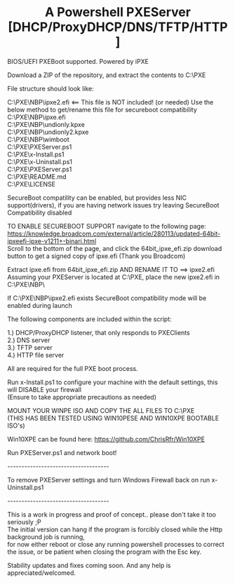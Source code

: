 <h1 align="center">A Powershell PXEServer [DHCP/ProxyDHCP/DNS/TFTP/HTTP]</h1>
 
 BIOS/UEFI PXEBoot supported. Powered by iPXE
 
Download a ZIP of the repository, and extract the contents to C:\PXE<br> 

File structure should look like:<br> 

C:\PXE\NBP\ipxe2.efi <== This file is NOT included! (or needed) Use the below method to get/rename this file for secureboot compatibility<br> 
C:\PXE\NBP\ipxe.efi<br> 
C:\PXE\NBP\undionly.kpxe<br> 
C:\PXE\NBP\undionly2.kpxe<br> 
C:\PXE\NBP\wimboot<br> 
C:\PXE\PXEServer.ps1<br> 
C:\PXE\x-Install.ps1<br> 
C:\PXE\x-Uninstall.ps1<br> 
C:\PXE\PXEServer.ps1<br> 
C:\PXE\README.md<br> 
C:\PXE\LICENSE<br> 

SecureBoot compatility can be enabled, but provides less NIC support(drivers), if you are having network issues try leaving SecureBoot Compatibility disabled<br>

TO ENABLE SECUREBOOT SUPPORT navigate to the following page: <a href="https://knowledge.broadcom.com/external/article/280113/updated-64bit-ipxeefi-ipxe-v1211+-binari.html">https://knowledge.broadcom.com/external/article/280113/updated-64bit-ipxeefi-ipxe-v1211+-binari.html</a><br>
Scroll to the bottom of the page, and click the 64bit_ipxe_efi.zip download button to get a signed copy of ipxe.efi (Thank you Broadcom)<br>

Extract ipxe.efi from 64bit_ipxe_efi.zip AND RENAME IT TO ==> ipxe2.efi<br>
Assuming your PXEServer is located at C:\PXE, place the new ipxe2.efi in C:\PXE\NBP\

If C:\PXE\NBP\ipxe2.efi exists SecureBoot compatibility mode will be enabled during launch<br>

The following components are included within the script:<br> 

1.) DHCP/ProxyDHCP listener, that only responds to PXEClients<br>
2.) DNS server<br>
3.) TFTP server<br>
4.) HTTP file server<br> 

All are required for the full PXE boot process.<br> 

Run x-Install.ps1 to configure your machine with the default settings, this will DISABLE your firewall<br> 
(Ensure to take appropriate precautions as needed)<br> 

MOUNT YOUR WINPE ISO AND COPY THE ALL FILES TO C:\PXE<br> 
(THIS HAS BEEN TESTED USING WIN10PESE AND WIN10XPE BOOTABLE ISO's)<br>

Win10XPE can be found here: <a href="https://github.com/ChrisRfr/Win10XPE">https://github.com/ChrisRfr/Win10XPE</a>

Run PXEServer.ps1 and network boot!<br> 

------------------------------------<br> 

To remove PXEServer settings and turn Windows Firewall back on run x-Uninstall.ps1<br> 

------------------------------------<br> 

This is a work in progress and proof of concept.. please don't take it too seriously ;P<br> 
The initial version can hang if the program is forcibly closed while the Http background job is running,<br>
for now either reboot or close any running powershell processes to correct the issue, or be patient when closing the program with the Esc key.<br>

Stability updates and fixes coming soon. And any help is appreciated/welcomed.
